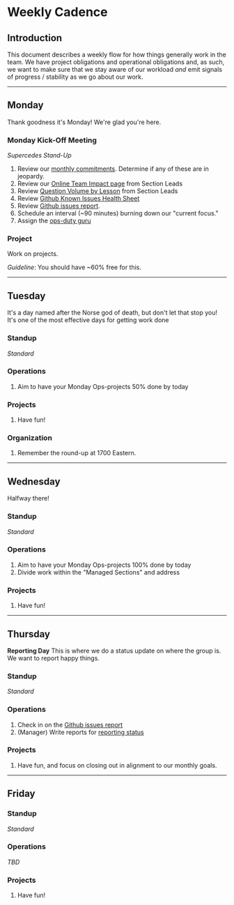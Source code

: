 # Weekly Cadence

## Introduction

This document describes a weekly flow for how things generally work in the
team. We have project obligations and operational obligations and, as such, we
want to make sure that we stay aware of our workload _and_ emit signals of
progress / stability as we go about our work.

----

## Monday

Thank goodness it's Monday! We're glad you're here.

### Monday Kick-Off Meeting

_Supercedes Stand-Up_

1. Review our [monthly commitments](./this_month.md). Determine if any of these
   are in jeopardy.
2. Review our [Online Team Impact page][impact-page] from Section Leads
3. Review [Question Volume by Lesson][qvl] from Section Leads
4. Review [Github Known Issues Health Sheet][gki]
5. Review [Github issues report][gir].
6. Schedule an interval (~90 minutes) burning down our "current focus."
7. Assign the [ops-duty guru](./ops-guru-duty.md)

### Project

Work on projects.

_Guideline_: You should have ~60% free for this.

----

## Tuesday

It's a day named after the Norse god of death, but don't let that stop you!
It's one of the most effective days for getting work done

### Standup

_Standard_

### Operations

1. Aim to have your Monday Ops-projects 50% done by today

### Projects

1. Have fun!

### Organization

1. Remember the round-up at 1700 Eastern.

----

## Wednesday

Halfway there!

### Standup

_Standard_

### Operations

1. Aim to have your Monday Ops-projects 100% done by today
2. Divide work within the "Managed Sections" and address

### Projects

1. Have fun!

----

## Thursday

**Reporting Day** This is where we do a status update on where the group is. We
want to report happy things.

### Standup

_Standard_

### Operations

1. Check in on the [Github issues report][gir]
2. (Manager) Write reports for [reporting status][statusrep]

### Projects

1. Have fun, and focus on closing out in alignment to our monthly goals.

----

## Friday

### Standup

_Standard_

### Operations

_TBD_

### Projects

1. Have fun!


[statusrep]: https://docs.google.com/spreadsheets/d/1B4oa6VlI6_RIQ3uVN2lra1UoEtxxgYtk6Dp0w-KcBeE/edit#gid=374068213
[gir]: http://instruction.learn.co/curriculum/github_issues_report/
[ia]: ./instructor_app.md
[impact-page]: https://docs.google.com/spreadsheets/d/1F-ePaB2qNIZbb-RxMZ5gSJyrsQvvqiUMfhj4gqneC-M/edit#gid=0
[qvl]: https://docs.google.com/spreadsheets/d/10XLji3-013RWPKNr9WxqiqNobSYWfcat1JJKsIAhDEU/edit?ts=5a8214e8#gid=0
[gki]: https://docs.google.com/spreadsheets/d/1YUKD-N4XSkn-T4-biA6N1n9LGZDW-qwYhxAH2JAsyMo/edit?ts=5a90379e#gid=0

